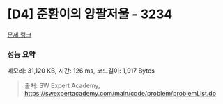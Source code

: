 # [D4] 준환이의 양팔저울 - 3234 

[문제 링크](https://swexpertacademy.com/main/code/problem/problemDetail.do?contestProbId=AWAe7XSKfUUDFAUw) 

### 성능 요약

메모리: 31,120 KB, 시간: 126 ms, 코드길이: 1,917 Bytes



> 출처: SW Expert Academy, https://swexpertacademy.com/main/code/problem/problemList.do
